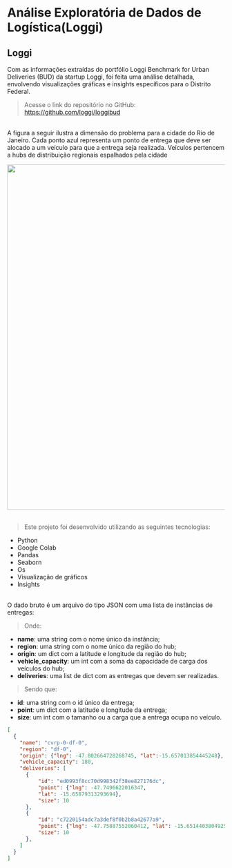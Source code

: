 # Análise Exploratória de Dados de Logística(Loggi)  
## Loggi
Com as informações extraídas do portfólio Loggi Benchmark for Urban Deliveries (BUD) da startup Loggi, foi feita uma análise detalhada, envolvendo visualizações gráficas e insights específicos para o Distrito Federal.<br>      

> Acesse o link do repositório no GitHub: https://github.com/loggi/loggibud 


<br>A figura a seguir ilustra a dimensão do problema para a cidade do Rio de Janeiro. Cada ponto azul representa um ponto de entrega que deve ser alocado a um veículo para que a entrega seja realizada. Veículos pertencem a hubs de distribuição regionais espalhados pela cidade

<div align="center">
<img src="https://github.com/hellen-peixoto-mattos/Analise-Exploratoria-de-Dados/assets/154277472/57186d9f-48c6-4eba-97e8-38b03ce8d535" width="800px" />
</div><br>

> Este projeto foi desenvolvido utilizando as seguintes tecnologias:
- Python
- Google Colab
- Pandas
- Seaborn
- Os
- Visualização de gráficos
- Insights

<br>O dado bruto é um arquivo do tipo JSON com uma lista de instâncias de entregas:
> Onde:
* **name**: uma string com o nome único da instância;
* **region**: uma string com o nome único da região do hub; 
* **origin**: um dict com a latitude e longitude da região do hub;
* **vehicle_capacity**: um int com a soma da capacidade de carga dos veículos do hub;
* **deliveries**: uma list de dict com as entregas que devem ser realizadas.                         

> Sendo que:
* **id**: uma string com o id único da entrega; 
* **point**: um dict com a latitude e longitude da entrega; 
* **size**: um int com o tamanho ou a carga que a entrega ocupa no veículo. 

```json
[
  {
    "name": "cvrp-0-df-0",
    "region": "df-0",
    "origin": {"lng": -47.802664728268745, "lat":-15.657013854445248},
    "vehicle_capacity": 180,
    "deliveries": [
      {
          "id": "ed0993f8cc70d998342f38ee827176dc",
          "point": {"lng": -47.7496622016347,
          "lat": -15.65879313293694},
          "size": 10
      },
      {
          "id": "c7220154adc7a3def8f0b2b8a42677a9",
          "point": {"lng": -47.75887552060412, "lat": -15.651440380492554},
          "size": 10
      },
    ]
  }
]              
